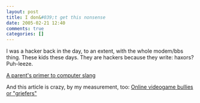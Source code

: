 ```yaml
---
layout: post
title: I don&#039;t get this nonsense
date: 2005-02-21 12:40
comments: true
categories: []
---
```

I was a hacker back in the day, to an extent, with the whole modem/bbs thing. These kids these days. They are hackers because they write: haxors? Puh-leeze.

<a href="http://www.microsoft.com/athome/security/children/kidtalk.mspx">A parent's primer to computer slang</a>

And this article is crazy, by my measurement, too:
<a href="http://www.microsoft.com/athome/security/children/griefers.mspx">Online videogame bullies or "griefers"</a>
